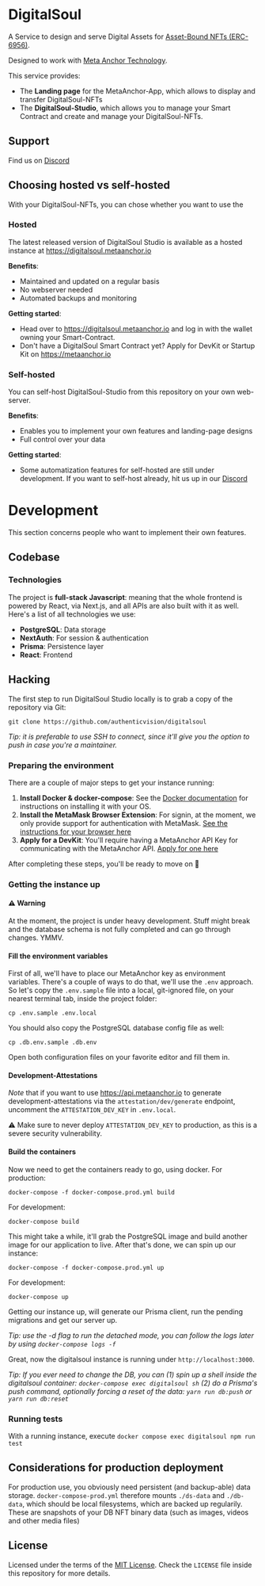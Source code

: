 # DigitalSoul

A Service to design and serve Digital Assets for [Asset-Bound NFTs (ERC-6956)](https://ercs.ethereum.org/ERCS/erc-6956). 

Designed to work with [Meta Anchor Technology](https://metaanchor.io).

This service provides:
- The **Landing page** for the MetaAnchor-App, which allows to display and transfer DigitalSoul-NFTs
- The **DigitalSoul-Studio**, which allows you to manage your Smart Contract and create and manage your DigitalSoul-NFTs. 


## Support

Find us on [Discord](https://discord.com/invite/ddsCeG8Z5d)

## Choosing hosted vs self-hosted
With your DigitalSoul-NFTs, you can chose whether you want to use the 

### Hosted
The latest released version of DigitalSoul Studio is available as a hosted instance at https://digitalsoul.metaanchor.io 

**Benefits**:
- Maintained and updated on a regular basis
- No webserver needed
- Automated backups and monitoring

**Getting started**: 
- Head over to https://digitalsoul.metaanchor.io and log in with the wallet owning your Smart-Contract. 
- Don't have a DigitalSoul Smart Contract yet? Apply for DevKit or Startup Kit on https://metaanchor.io

### Self-hosted
You can self-host DigitalSoul-Studio from this repository on your own web-server.

**Benefits**:
- Enables you to implement your own features and landing-page designs
- Full control over your data

**Getting started**: 
- Some automatization features for self-hosted are still under development. If you want to self-host already, hit us up in our [Discord](https://discord.com/invite/ddsCeG8Z5d)


# Development
This section concerns people who want to implement their own features.

## Codebase

### Technologies

The project is **full-stack Javascript**: meaning that the whole frontend is
powered by React, via Next.js, and all APIs are also built with it as well.
Here's a list of all technologies we use:

- **PostgreSQL**: Data storage
- **NextAuth**: For session & authentication
- **Prisma**: Persistence layer
- **React**: Frontend

## Hacking

The first step to run DigitalSoul Studio locally is to grab a copy of the repository via
Git:

`git clone https://github.com/authenticvision/digitalsoul`

*Tip: it is preferable to use SSH to connect, since it'll give you the option to
push in case you're a maintainer.*

### Preparing the environment

There are a couple of major steps to get your instance running:

1. **Install Docker & docker-compose**: See the [Docker documentation][docker]
   for instructions on installing it with your OS.
2. **Install the MetaMask Browser Extension**: For signin, at the moment, we
   only provide support for authentication with MetaMask. [See the instructions
   for your browser here][metamask]
3. **Apply for a DevKit**: You'll require having a MetaAnchor API Key for
   communicating with the MetaAnchor API. [Apply for one here][devkit]

[docker]: https://docs.docker.com/get-docker
[metamask]: https://metamask.io/download
[devkit]: https://www.authenticvision.com/mac

After completing these steps, you'll be ready to move on 💯

### Getting the instance up

#### **⚠️ Warning**

At the moment, the project is under heavy development. Stuff might break and the
database schema is not fully completed and can go through changes. YMMV.

#### Fill the environment variables

First of all, we'll have to place our MetaAnchor key as environment variables.
There's a couple of ways to do that, we'll use the `.env` approach. So let's
copy the `.env.sample` file into a local, git-ignored file, on your nearest
terminal tab, inside the project folder:

`cp .env.sample .env.local`

You should also copy the PostgreSQL database config file as well:

`cp .db.env.sample .db.env`

Open both configuration files on your favorite editor and fill them in.

#### Development-Attestations
_Note_ that if you want to use https://api.metaanchor.io to generate development-attestations via the `attestation/dev/generate` endpoint, uncomment the `ATTESTATION_DEV_KEY` in `.env.local`. 

⚠️ Make sure to never deploy `ATTESTATION_DEV_KEY` to production, as this is a severe security vulnerability.


#### Build the containers

Now we need to get the containers ready to go, using docker. For production:

`docker-compose -f docker-compose.prod.yml build`

For development:

`docker-compose build`

This might take a while, it'll grab the PostgreSQL image and build another image
for our application to live. After that's done, we can spin up our instance:

`docker-compose -f docker-compose.prod.yml up`

For development:

`docker-compose up`

Getting our instance up, will generate our Prisma client, run the pending
migrations and get our server up.

*Tip: use the -d flag to run the detached mode, you can follow the logs later by
using `docker-compose logs -f`*

Great, now the digitalsoul instance is running under `http://localhost:3000`.

*Tip: If you ever need to change the DB, you can (1) spin up a shell inside the
digitalsoul container: `docker-compose exec digitalsoul sh` (2) do a Prisma's push
command, optionally forcing a reset of the data: `yarn run db:push` or `yarn run
db:reset`*

### Running tests
With a running instance, execute `docker compose exec digitalsoul npm run test`

## Considerations for production deployment
For production use, you obviously need persistent (and backup-able) data storage.
`docker-compose-prod.yml` therefore mounts `./ds-data` and `./db-data`, which should
be local filesystems, which are backed up regularily. These are snapshots of your DB
NFT binary data (such as images, videos and other media files)

## License

Licensed under the terms of the [MIT License][mit]. Check the `LICENSE` file inside this repository for more details.

[mit]: https://opensource.org/license/MIT
